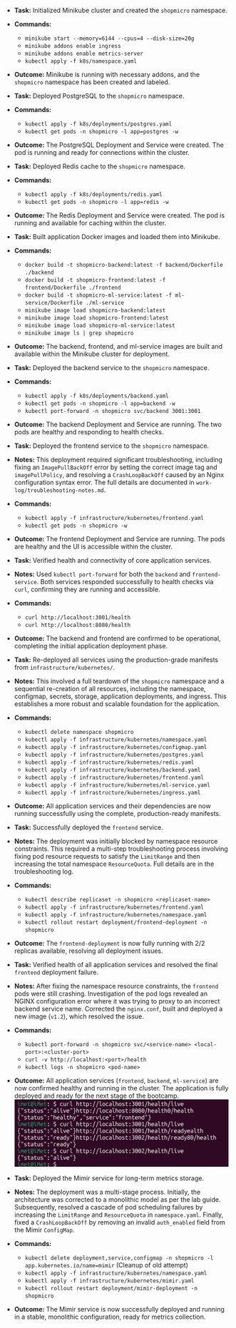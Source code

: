 - **Task:** Initialized Minikube cluster and created the `shopmicro` namespace.
- **Commands:**
  - `minikube start --memory=6144 --cpus=4 --disk-size=20g`
  - `minikube addons enable ingress`
  - `minikube addons enable metrics-server`
  - `kubectl apply -f k8s/namespace.yaml`
- **Outcome:** Minikube is running with necessary addons, and the `shopmicro` namespace has been created and labeled.

- **Task:** Deployed PostgreSQL to the `shopmicro` namespace.
- **Commands:**
  - `kubectl apply -f k8s/deployments/postgres.yaml`
  - `kubectl get pods -n shopmicro -l app=postgres -w`
- **Outcome:** The PostgreSQL Deployment and Service were created. The pod is running and ready for connections within the cluster.

- **Task:** Deployed Redis cache to the `shopmicro` namespace.
- **Commands:**
  - `kubectl apply -f k8s/deployments/redis.yaml`
  - `kubectl get pods -n shopmicro -l app=redis -w`
- **Outcome:** The Redis Deployment and Service were created. The pod is running and available for caching within the cluster.

- **Task:** Built application Docker images and loaded them into Minikube.
- **Commands:**
  - `docker build -t shopmicro-backend:latest -f backend/Dockerfile ./backend`
  - `docker build -t shopmicro-frontend:latest -f frontend/Dockerfile ./frontend`
  - `docker build -t shopmicro-ml-service:latest -f ml-service/Dockerfile ./ml-service`
  - `minikube image load shopmicro-backend:latest`
  - `minikube image load shopmicro-frontend:latest`
  - `minikube image load shopmicro-ml-service:latest`
  - `minikube image ls | grep shopmicro`
- **Outcome:** The backend, frontend, and ml-service images are built and available within the Minikube cluster for deployment.

- **Task:** Deployed the backend service to the `shopmicro` namespace.
- **Commands:**
  - `kubectl apply -f k8s/deployments/backend.yaml`
  - `kubectl get pods -n shopmicro -l app=backend -w`
  - `kubectl port-forward -n shopmicro svc/backend 3001:3001`
- **Outcome:** The backend Deployment and Service are running. The two pods are healthy and responding to health checks.

- **Task:** Deployed the frontend service to the `shopmicro` namespace.
- **Notes:** This deployment required significant troubleshooting, including fixing an `ImagePullBackOff` error by setting the correct image tag and `imagePullPolicy`, and resolving a `CrashLoopBackOff` caused by an Nginx configuration syntax error. The full details are documented in `work-log/troubleshooting-notes.md`.
- **Commands:**
  - `kubectl apply -f infrastructure/kubernetes/frontend.yaml`
  - `kubectl get pods -n shopmicro -w`
- **Outcome:** The frontend Deployment and Service are running. The pods are healthy and the UI is accessible within the cluster.

- **Task:** Verified health and connectivity of core application services.
- **Notes:** Used `kubectl port-forward` for both the `backend` and `frontend-service`. Both services responded successfully to health checks via `curl`, confirming they are running and accessible.
- **Commands:**
  - `curl http://localhost:3001/health`
  - `curl http://localhost:8080/health`
- **Outcome:** The backend and frontend are confirmed to be operational, completing the initial application deployment phase.

- **Task:** Re-deployed all services using the production-grade manifests from `infrastructure/kubernetes/`.
- **Notes:** This involved a full teardown of the `shopmicro` namespace and a sequential re-creation of all resources, including the namespace, configmap, secrets, storage, application deployments, and ingress. This establishes a more robust and scalable foundation for the application.
- **Commands:**
  - `kubectl delete namespace shopmicro`
  - `kubectl apply -f infrastructure/kubernetes/namespace.yaml`
  - `kubectl apply -f infrastructure/kubernetes/configmap.yaml`
  - `kubectl apply -f infrastructure/kubernetes/postgres.yaml`
  - `kubectl apply -f infrastructure/kubernetes/redis.yaml`
  - `kubectl apply -f infrastructure/kubernetes/backend.yaml`
  - `kubectl apply -f infrastructure/kubernetes/frontend.yaml`
  - `kubectl apply -f infrastructure/kubernetes/ml-service.yaml`
  - `kubectl apply -f infrastructure/kubernetes/ingress.yaml`
- **Outcome:** All application services and their dependencies are now running successfully using the complete, production-ready manifests.

- **Task:** Successfully deployed the `frontend` service.
- **Notes:** The deployment was initially blocked by namespace resource constraints. This required a multi-step troubleshooting process involving fixing pod resource requests to satisfy the `LimitRange` and then increasing the total namespace `ResourceQuota`. Full details are in the troubleshooting log.
- **Commands:**
  - `kubectl describe replicaset -n shopmicro <replicaset-name>`
  - `kubectl apply -f infrastructure/kubernetes/frontend.yaml`
  - `kubectl apply -f infrastructure/kubernetes/namespace.yaml`
  - `kubectl rollout restart deployment/frontend-deployment -n shopmicro`
- **Outcome:** The `frontend-deployment` is now fully running with 2/2 replicas available, resolving all deployment issues.

- **Task:** Verified health of all application services and resolved the final `frontend` deployment failure.
- **Notes:** After fixing the namespace resource constraints, the `frontend` pods were still crashing. Investigation of the pod logs revealed an NGINX configuration error where it was trying to proxy to an incorrect backend service name. Corrected the `nginx.conf`, built and deployed a new image (`v1.2`), which resolved the issue.
- **Commands:**
  - `kubectl port-forward -n shopmicro svc/<service-name> <local-port>:<cluster-port>`
  - `curl -v http://localhost:<port>/health`
  - `kubectl logs -n shopmicro <pod-name>`
- **Outcome:** All application services (`frontend`, `backend`, `ml-service`) are now confirmed healthy and running in the cluster. The application is fully deployed and ready for the next stage of the bootcamp.
![alt text](image.png)

- **Task:** Deployed the Mimir service for long-term metrics storage.
- **Notes:** The deployment was a multi-stage process. Initially, the architecture was corrected to a monolithic model as per the lab guide. Subsequently, resolved a cascade of pod scheduling failures by increasing the `LimitRange` and `ResourceQuota` in `namespace.yaml`. Finally, fixed a `CrashLoopBackOff` by removing an invalid `auth_enabled` field from the Mimir `ConfigMap`.
- **Commands:**
  - `kubectl delete deployment,service,configmap -n shopmicro -l app.kubernetes.io/name=mimir` (Cleanup of old attempt)
  - `kubectl apply -f infrastructure/kubernetes/namespace.yaml`
  - `kubectl apply -f infrastructure/kubernetes/mimir.yaml`
  - `kubectl rollout restart deployment/mimir-deployment -n shopmicro`
- **Outcome:** The Mimir service is now successfully deployed and running in a stable, monolithic configuration, ready for metrics collection.